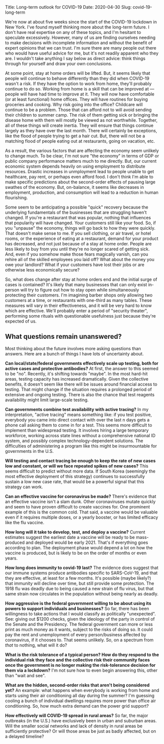 Title: Long-term outlook for COVID-19
Date: 2020-04-30
Slug: covid-19-long-term

We're now at about five weeks since the start of the COVID-19 lockdown in New York. I've found myself thinking more about the long-term future. I don't have real expertise on any of these topics, and I'm hesitant to speculate excessively. However, many of us are finding ourselves needing to make decisions with incomplete information and without the benefit of expert opinions that we can trust. I'm sure there are many people out there who would have useful advice for me, but it's not readily apparent who they are. I wouldn't take anything I say below as direct advice: think things through for yourself and draw your own conclusions.

At some point, stay at home orders will be lifted. But, it seems likely that people will continue to behave differently than they did when COVID-19 wasn't a risk. If they have the option to work from home, they'll probably continue to do so. Working from home is a skill that can be improved at — people will have had time to improve at it. They will now have comfortable (or at least functional) home offices. They will have routines for buying groceries and cooking. Why risk going into the office? Childcare will continue to be a problem. Those that can afford not to will avoid sending their children to summer camp. The risk of them getting sick or bringing the disease home with them will mostly be viewed as not worthwhile. Together, all of these things will create inertia. They will ensure that things continue largely as they have over the last month. There will certainly be exceptions, like the flood of people trying to get a hair cut. But, there will not be a matching flood of people eating out at restaurants, going on vacation, etc.

As a result, the various factors that are affecting the economy seem unlikely to change much. To be clear, I'm not sure "the economy" in terms of GDP or public company performance matters much to me directly. But, our current economic system depends heavily on using employment to distribute resources. Drastic increases in unmployment lead to people unable to get healthcare, pay rent, or perhaps even afford food. I don't think I'm able to make specific predictions about the second-order effects of pausing large swathes of the economy. But, on-balance, it seems like decreases in employment, production, and consumption will lead to a reduction in human flourishing.

Some seem to be anticipating a possible "quick" recovery because the underlying fundamentals of the businesses that are struggling haven't changed. If you're a restaurant that was popular, nothing that influences that popularity will have changed. Your customers still like your food. So, if you "unpause" the economy, things will go back to how they were quickly. That doesn't make sense to me. If you sell clothing, or air travel, or hotel rooms, or the experience of eating at a restaurant, demand for your product has decreased, and not just because of a stay at home order. People are less likely to buy from you until they're no longer scared of getting sick. And, even if you somehow make those fears magically vanish, can you rehire all of the skilled employees you laid off? What about the money you owe your landlord? What if your customers have lost their jobs or are otherwise less economically secure?

So, what does change after stay at home orders end and the initial surge of cases is contained? It's likely that many businesses that can only exist in-person will try to figure out how to stay open while simultaneously protecting their customers. I'm imagining barber shops only allowing two customers at a time, or restaurants with one-third as many tables. These measures will vary in their effectiveness, and it will be very hard to know which are effective. We'll probably enter a period of "security theater", performing some rituals with questionable usefulness just because they're expected of us.

## What questions remain unanswered?

Most thinking about the future involves more asking questions than answers. Here are a bunch of things I have lots of uncertainty about.

**Can local/state/federal governments effectively scale up testing, both for active cases and protective antibodies?** At first, the answer to this seemed to be "no". Recently, it's shifting towards "maybe". In the most hard-hit areas, testing capacity has increased dramatically. Given the collective benefits, it doesn't seem like there will be issues around financial access to testing. That might change if the situation requires a prolonged period of extensive and ongoing testing. There is also the chance that test reagents availability might limit large-scale testing.

**Can governments combine test availability with active tracing?** In my interpretation, "active tracing" means something like: if you test positive, everybody you came into direct contact with over the last n days gets a phone call asking them to come in for a test. This seems more difficult to implement than widespread testing. It involves hiring a large temporary workforce, working across state lines without a comprehensive national ID system, and possibly complex technology-dependent solutions. The difficulties of administering a program like this might be insurmountable for governments in the U.S.

**Will testing and contact tracing be enough to keep the rate of new cases low and constant, or will we face repeated spikes of new cases?** This seems difficult to predict without more data. If South Korea (seemingly the most effective deployment of this strategy) continues to successfully sustain a low new case rate, that would be a powerful signal that this strategy can work.

**Can an effective vaccine for coronavirus be made?** There's evidence that an effective vaccine isn't a slam dunk. Other coronaviruses mutate quickly and seem to have proven difficult to create vaccines for. One prominent example of this is the common cold. That said, a vaccine would be valuable even if it requires multiple doses, or a yearly booster, or has limited efficacy like the flu vaccine.

**How long will it take to develop, test, and deploy a vaccine?** Current estimates suggest the earliest date a vaccine will be ready to be mass-produced and deployed would be early 2021. That's if everything goes according to plan. The deployment phase would depend a lot on how the vaccine is produced, but is likely to be on the order of months or even years.

**How long does immunity to covid-19 last?** The evidence does suggest that our immune systems produce antibodies specific to SARS-CoV-19, and that they are effective, at least for a few months. It's possible (maybe likely?) that immunity will decline over time, but still provide some protection. The 1918 flu was deadly due to being caused a new strain of flu virus, but that same strain now circulates in the population without being nearly as deadly.

**How aggressive is the federal government willing to be about using its powers to support individuals and businesses?** So far, there has been willingness to take actions that I would classify as politically "unexpected". See: giving out $1200 checks, given the ideology of the party in control of the Senate and the Presidency. The federal government can more or less print as much money as it wants, subject to the risks of doing so. It could pay the rent and unemployment of every person/business affected by coronavirus, if it chooses to. That seems unlikely. So, on a spectrum from _that_ to nothing, what will it do?

**What is the risk tolerance of a typical person? How do they respond to the individual risk they face and the collective risk their community faces once the government is no longer making the risk-tolerance decision for them via a lockdown?** I'm not sure how to even begin answering this, other than "wait and see".

**What are the hidden, second-order risks that aren't being considered yet?** An example: what happens when everybody is working from home and starts using their air conditioning all day during the summer? I'm guessing cooling a bunch of individual dwellings requires more power than office air conditioning. So, how much extra demand can the power grid support?

**How effectively will COVID-19 spread in rural areas?** So far, the major outbreaks (in the U.S.) have exclusively been in urban and suburban areas. Will the smaller social networks and lack of density in rural areas be sufficiently protective? Or will those areas be just as badly affected, but on a delayed timeline?
